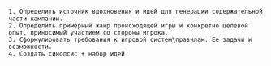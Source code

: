 	1. Определить источник вдохновения и идей для генерации содержательной части кампании.
	2. Определить примерный жанр происходящей игры и конкретно целевой опыт, приносимый участием со стороны игрока.
	3. Сформулировать требования к игровой систем\правилам. Ее задачи и возможности.
	4. Создать синопсис + набор идей 